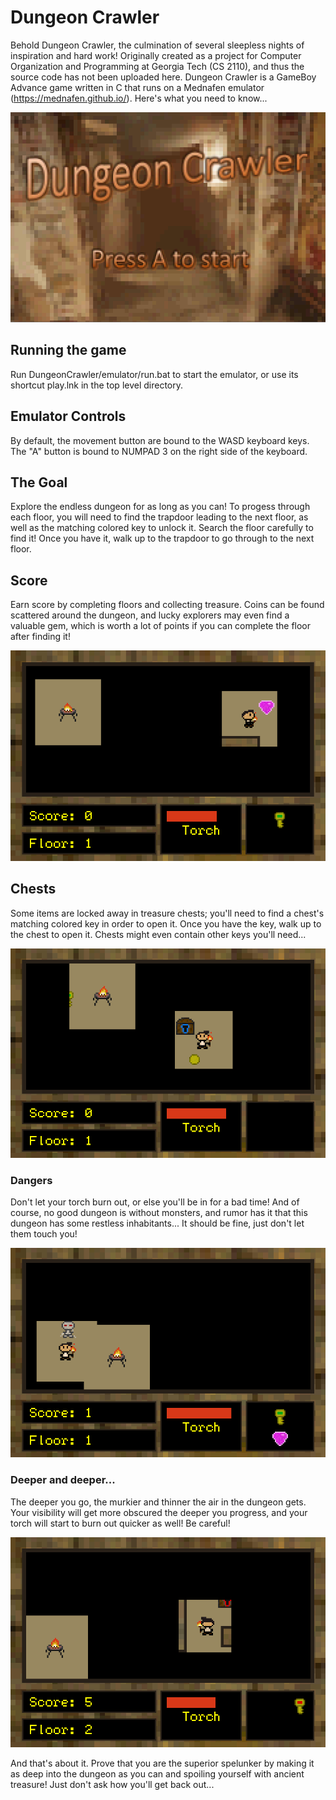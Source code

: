 # Dungeon Crawler

Behold Dungeon Crawler, the culmination of several sleepless nights of inspiration and hard work! Originally created as a project for Computer Organization and Programming at Georgia Tech (CS 2110), and thus the source code has not been uploaded here.
Dungeon Crawler is a GameBoy Advance game written in C that runs on a Mednafen emulator (https://mednafen.github.io/). Here's what you need to know...

![Image 1](mdimg/title.png)

## Running the game
Run DungeonCrawler/emulator/run.bat to start the emulator, or use its shortcut play.lnk in the top level directory.

## Emulator Controls
By default, the movement button are bound to the WASD keyboard keys. The "A" button is bound to NUMPAD 3 on the right side of the keyboard.

## The Goal
Explore the endless dungeon for as long as you can! To progess through each floor, you will need to find the trapdoor leading to the next floor, as well as the matching colored key to unlock it. Search the floor carefully to find it! Once you have it, walk up to the trapdoor to go through to the next floor.
		
## Score
Earn score by completing floors and collecting treasure. Coins can be found scattered around the dungeon, and lucky explorers may even find a valuable gem, which is worth a lot of points if you can complete the floor after finding it!

![Image 3](mdimg/treasure.png)

## Chests
Some items are locked away in treasure chests; you'll need to find a chest's matching colored key in order to open it. Once you have the key, walk up to the chest to open it. Chests might even contain other keys you'll need...

![Image 3](mdimg/chest.png)

### Dangers
Don't let your torch burn out, or else you'll be in for a bad time! And of course, no good dungeon is without monsters, and rumor has it that this dungeon has some restless inhabitants... It should be fine, just don't let them touch you!

![Image 4](mdimg/danger.png)

### Deeper and deeper...
The deeper you go, the murkier and thinner the air in the dungeon gets. Your visibility will get more obscured the deeper you progress, and your torch will start to burn out quicker as well! Be careful!

![Image 5](mdimg/deeper.png)

And that's about it. Prove that you are the superior spelunker by making it as deep into the dungeon as you can and spoiling yourself with ancient treasure! Just don't ask how you'll get back out...